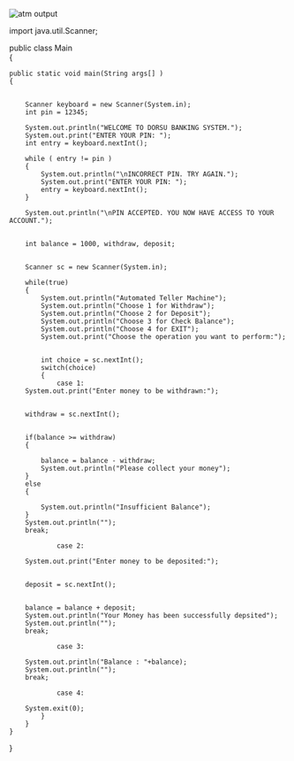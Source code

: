 ![atm output](https://user-images.githubusercontent.com/69944152/199726090-54695da1-cd1e-4209-9cb1-7b5d28656b55.png)

import java.util.Scanner;  
  
 
public class Main  
{  
      
    public static void main(String args[] )  
    {  
         
         
		Scanner keyboard = new Scanner(System.in);
		int pin = 12345;

		System.out.println("WELCOME TO DORSU BANKING SYSTEM.");
		System.out.print("ENTER YOUR PIN: ");
		int entry = keyboard.nextInt();

		while ( entry != pin )
		{
			System.out.println("\nINCORRECT PIN. TRY AGAIN.");
			System.out.print("ENTER YOUR PIN: ");
			entry = keyboard.nextInt();
		}

		System.out.println("\nPIN ACCEPTED. YOU NOW HAVE ACCESS TO YOUR ACCOUNT.");

         
        int balance = 1000, withdraw, deposit;  
          
          
        Scanner sc = new Scanner(System.in);  
          
        while(true)  
        {  
            System.out.println("Automated Teller Machine");  
            System.out.println("Choose 1 for Withdraw");  
            System.out.println("Choose 2 for Deposit");  
            System.out.println("Choose 3 for Check Balance");  
            System.out.println("Choose 4 for EXIT");  
            System.out.print("Choose the operation you want to perform:");  
              
             
            int choice = sc.nextInt();  
            switch(choice)  
            {  
                case 1:  
        System.out.print("Enter money to be withdrawn:");  
                      
          
        withdraw = sc.nextInt();  
                      
          
        if(balance >= withdraw)  
        {  
              
            balance = balance - withdraw;  
            System.out.println("Please collect your money");  
        }  
        else  
        {  
              
            System.out.println("Insufficient Balance");  
        }  
        System.out.println("");  
        break;  
   
                case 2:  
                      
        System.out.print("Enter money to be deposited:");  
                      
          
        deposit = sc.nextInt();  
                      
         
        balance = balance + deposit;  
        System.out.println("Your Money has been successfully depsited");  
        System.out.println("");  
        break;  
   
                case 3:  
          
        System.out.println("Balance : "+balance);  
        System.out.println("");  
        break;  
   
                case 4:  
         
        System.exit(0);  
            }  
        }  
    }  
}

